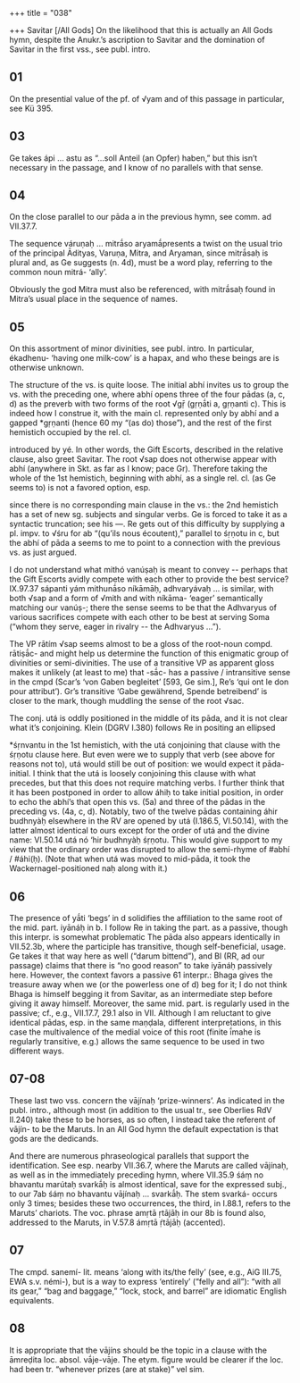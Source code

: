 +++
title = "038"

+++
Savitar [/All Gods] On the likelihood that this is actually an All Gods hymn, despite the Anukr.’s ascription to Savitar and the domination of Savitar in the first vss., see publ. intro.


## 01
On the presential value of the pf. of √yam and of this passage in particular, see Kü 395.


## 03
Ge takes ápi … astu as “…soll Anteil (an Opfer) haben,” but this isn’t necessary in the passage, and I know of no parallels with that sense.


## 04
On the close parallel to our pāda a in the previous hymn, see comm. ad VII.37.7.

The sequence váruṇaḥ … mitrā́so aryamā́presents a twist on the usual trio of the principal Ādityas, Varuṇa, Mitra, and Aryaman, since mitrā́saḥ is plural and, as Ge suggests (n. 4d), must be a word play, referring to the common noun mitrá- ‘ally’.

Obviously the god Mitra must also be referenced, with mitrā́saḥ found in Mitra’s usual place in the sequence of names.


## 05
On this assortment of minor divinities, see publ. intro. In particular, ékadhenu- ‘having one milk-cow’ is a hapax, and who these beings are is otherwise unknown.

The structure of the vs. is quite loose. The initial abhí invites us to group the vs. with the preceding one, where abhí opens three of the four pādas (a, c, d) as the preverb with two forms of the root √gṝ (gṛṇā́ti a, gṛṇanti c). This is indeed how I construe it, with the main cl. represented only by abhí and a gapped *gṛṇanti (hence 60 my “(as do) those”), and the rest of the first hemistich occupied by the rel. cl.

introduced by yé. In other words, the Gift Escorts, described in the relative clause, also greet Savitar. The root √sap does not otherwise appear with abhí (anywhere in Skt. as far as I know; pace Gr). Therefore taking the whole of the 1st hemistich, beginning with abhí, as a single rel. cl. (as Ge seems to) is not a favored option, esp.

since there is no corresponding main clause in the vs.: the 2nd hemistich has a set of new sg. subjects and singular verbs. Ge is forced to take it as a syntactic truncation; see his —. Re gets out of this difficulty by supplying a pl. impv. to √śru for ab “(qu’ils nous écoutent),” parallel to śṛṇotu in c, but the abhí of pāda a seems to me to point to a connection with the previous vs. as just argued.

I do not understand what mithó vanúṣaḥ is meant to convey -- perhaps that the Gift Escorts avidly compete with each other to provide the best service? IX.97.37 sápanti yám mithunā́so níkāmāḥ, adhvaryávaḥ … is similar, with both √sap and a form of √mith and with níkāma- ‘eager’ semantically matching our vanúṣ-; there the sense seems to be that the Adhvaryus of various sacrifices compete with each other to be best at serving Soma (“whom they serve, eager in rivalry -- the Adhvaryus …”).

The VP rātím √sap seems almost to be a gloss of the root-noun compd. rātiṣā́c- and might help us determine the function of this enigmatic group of divinities or semi-divinities. The use of a transitive VP as apparent gloss makes it unlikely (at least to me) that -sā́c- has a passive / intransitive sense in the cmpd (Scar’s ‘von Gaben begleitet’ [593, Ge sim.], Re’s ‘qui ont le don pour attribut’). Gr’s transitive ‘Gabe gewährend, Spende betreibend’ is closer to the mark, though muddling the sense of the root √sac.

The conj. utá is oddly positioned in the middle of its pāda, and it is not clear what it’s conjoining. Klein (DGRV I.380) follows Re in positing an ellipsed

*śṛnvantu in the 1st hemistich, with the utá conjoining that clause with the śṛṇotu
clause here. But even were we to supply that verb (see above for reasons not to), utá would still be out of position: we would expect it pāda-initial. I think that the utá is loosely conjoining this clause with what precedes, but that this does not require matching verbs. I further think that it has been postponed in order to allow áhiḥ to take initial position, in order to echo the abhí’s that open this vs. (5a) and three of the pādas in the preceding vs. (4a, c, d). Notably, two of the twelve pādas containing áhir budhnyàḥ elsewhere in the RV are opened by utá (I.186.5, VI.50.14), with the latter almost identical to ours except for the order of utá and the divine name: VI.50.14 utá nó ‘hir budhnyàḥ śṛṇotu. This would give support to my view that the ordinary order was disrupted to allow the semi-rhyme of #abhí / #áhi(ḥ). (Note that when utá was moved to mid-pāda, it took the Wackernagel-positioned naḥ along with it.)


## 06
The presence of yā́ti ‘begs’ in d solidifies the affiliation to the same root of the mid. part. iyānáḥ in b. I follow Re in taking the part. as a passive, though this interpr. is somewhat problematic The pāda also appears identically in VII.52.3b, where the participle has transitive, though self-beneficial, usage. Ge takes it that way here as well (“darum bittend”), and Bl (RR, ad our passage) claims that there is “no good reason” to take iyānáḥ passively here. However, the context favors a passive 61 interpr.: Bhaga gives the treasure away when we (or the powerless one of d) beg for it; I do not think Bhaga is himself begging it from Savitar, as an intermediate step before giving it away himself. Moreover, the same mid. part. is regularly used in the passive; cf., e.g., VII.17.7, 29.1 also in VII. Although I am reluctant to give identical pādas, esp. in the same maṇḍala, different interpretations, in this case the multivalence of the medial voice of this root (finite ī́mahe is regularly transitive, e.g.) allows the same sequence to be used in two different ways.

## 07-08
These last two vss. concern the vājínaḥ ‘prize-winners’. As indicated in the publ. intro., although most (in addition to the usual tr., see Oberlies RdV II.240) take these to be horses, as so often, I instead take the referent of vājín- to be the Maruts. In an All God hymn the default expectation is that gods are the dedicands.

And there are numerous phraseological parallels that support the identification. See esp. nearby VII.36.7, where the Maruts are called vājínaḥ, as well as in the immediately preceding hymn, where VII.35.9 śáṃ no bhavantu marútaḥ svarkā́ḥ is almost identical, save for the expressed subj., to our 7ab śáṃ no bhavantu vājínaḥ … svarkā́ḥ. The stem svarká- occurs only 3 times; besides these two occurrences, the third, in I.88.1, refers to the Maruts’ chariots. The voc. phrase amṛtā ṛtājāḥ in our 8b is found also, addressed to the Maruts, in V.57.8 ámṛtā ṛ́tājāḥ (accented).


## 07
The cmpd. sanemí- lit. means ‘along with its/the felly’ (see, e.g., AiG III.75, EWA s.v. némi-), but is a way to express ‘entirely’ (“felly and all”): “with all its gear,” “bag and baggage,” “lock, stock, and barrel” are idiomatic English equivalents.


## 08
It is appropriate that the vājíns should be the topic in a clause with the āmreḍita loc. absol. vā́je-vāje. The etym. figure would be clearer if the loc. had been tr. “whenever prizes (are at stake)” vel sim.
